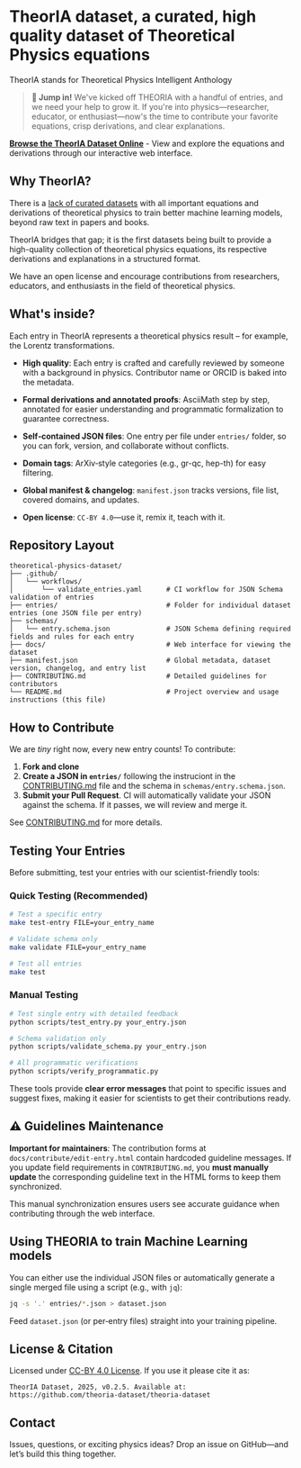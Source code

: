 # TheorIA dataset, a curated, high quality dataset of Theoretical Physics equations

TheorIA stands for Theoretical Physics Intelligent Anthology

> **🚀 Jump in!** We've kicked off THEORIA with a handful of entries, and we need your help to grow it. If you're into physics—researcher, educator, or enthusiast—now's the time to contribute your favorite equations, crisp derivations, and clear explanations.

**[Browse the TheorIA Dataset Online](https://theoria-dataset.github.io/theoria-dataset/)** - View and explore the equations and derivations through our interactive web interface.

## Why TheorIA?

There is a [lack of curated datasets](https://manuelsh.github.io/blog/2025/datasets-for-advancing-Theoretical-Physics/) with all important equations and derivations of theoretical physics to train better machine learning models, beyond raw text in papers and books.

TheorIA bridges that gap; it is the first datasets being built to provide a high-quality collection of theoretical physics equations, its respective derivations and explanations in a structured format.

We have an open license and encourage contributions from researchers, educators, and enthusiasts in the field of theoretical physics.

## What's inside?

Each entry in TheorIA represents a theoretical physics result – for example, the Lorentz transformations.

- **High quality**: Each entry is crafted and carefully reviewed by someone with a background in physics. Contributor name or ORCID is baked into the metadata.

- **Formal derivations and annotated proofs**: AsciiMath step by step, annotated for easier understanding and programmatic formalization to guarantee correctness.

- **Self‑contained JSON files**: One entry per file under `entries/` folder, so you can fork, version, and collaborate without conflicts.

- **Domain tags**: ArXiv‑style categories (e.g., gr-qc, hep-th) for easy filtering.

- **Global manifest & changelog**: `manifest.json` tracks versions, file list, covered domains, and updates.

- **Open license**: `CC‑BY 4.0`—use it, remix it, teach with it.

## Repository Layout

```
theoretical-physics-dataset/
├── .github/
│   └── workflows/
│       └── validate_entries.yaml      # CI workflow for JSON Schema validation of entries
├── entries/                           # Folder for individual dataset entries (one JSON file per entry)
├── schemas/
│   └── entry.schema.json              # JSON Schema defining required fields and rules for each entry
├── docs/                              # Web interface for viewing the dataset
├── manifest.json                      # Global metadata, dataset version, changelog, and entry list
├── CONTRIBUTING.md                    # Detailed guidelines for contributors
└── README.md                          # Project overview and usage instructions (this file)
```

## How to Contribute

We are _tiny_ right now, every new entry counts! To contribute:

1. **Fork and clone**
2. **Create a JSON in `entries/`** following the instruciont in the [CONTRIBUTING.md](CONTRIBUTING.md) file and the schema in `schemas/entry.schema.json`.
3. **Submit your Pull Request**. CI will automatically validate your JSON against the schema. If it passes, we will review and merge it.

See [CONTRIBUTING.md](CONTRIBUTING.md) for more details.

## Testing Your Entries

Before submitting, test your entries with our scientist-friendly tools:

### Quick Testing (Recommended)
```bash
# Test a specific entry
make test-entry FILE=your_entry_name

# Validate schema only  
make validate FILE=your_entry_name

# Test all entries
make test
```

### Manual Testing
```bash
# Test single entry with detailed feedback
python scripts/test_entry.py your_entry.json

# Schema validation only
python scripts/validate_schema.py your_entry.json

# All programmatic verifications
python scripts/verify_programmatic.py
```

These tools provide **clear error messages** that point to specific issues and suggest fixes, making it easier for scientists to get their contributions ready.

## ⚠️ Guidelines Maintenance

**Important for maintainers**: The contribution forms at `docs/contribute/edit-entry.html` contain hardcoded guideline messages. If you update field requirements in `CONTRIBUTING.md`, you **must manually update** the corresponding guideline text in the HTML forms to keep them synchronized.

This manual synchronization ensures users see accurate guidance when contributing through the web interface.

## Using THEORIA to train Machine Learning models

You can either use the individual JSON files or automatically generate a single merged file using a script (e.g., with `jq`):

```bash
jq -s '.' entries/*.json > dataset.json
```

Feed `dataset.json` (or per‑entry files) straight into your training pipeline.

## License & Citation

Licensed under [CC-BY 4.0 License](https://creativecommons.org/licenses/by/4.0/legalcode.en). If you use it please cite it as:

```
TheorIA Dataset, 2025, v0.2.5. Available at: https://github.com/theoria-dataset/theoria-dataset
```

## Contact

Issues, questions, or exciting physics ideas? Drop an issue on GitHub—and let’s build this thing together.
